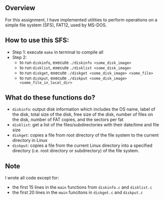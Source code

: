 ## Overview
For this assignment, I have implemented utilities to perform operations on a simple file system (SFS), FAT12, used by MS-DOS.

## How to use this SFS:
* Step 1: execute `make` in terminal to compile all
* Step 2: 
	* to run `diskinfo`, execute `./diskinfo <some_disk_image>`
	* to run `disklist`, execute `./disklist <some_disk_image>`
	* to run `diskget`, execute `./diskget <some_disk_image> <some_file>`
	* to run `diskput`, execute `./diskput <some_disk_image> <some_file_in_local_dir>`

## What do these functions do?
* `diskinfo`: output disk information which includes the OS name, label of the disk,
	total size of the disk, free size of the disk, number of files on the disk,
	number of FAT copies, and the sectors per fat
* `disklist`: get a list of the files/subdirectories with their date/time and file size
* `diskget`: copies a file from root directory of the file system to the current directory in Linux
* `diskput`: copies a file from the current Linux directory into a specified directory 
	(i.e. root directory or subdirectory) of the file system.

## Note
I wrote all code except for:
* the first 15 lines in the `main` functions from `diskinfo.c` and `disklist.c`
* the first 20 lines in the `main` funcitons in `diskget.c` and `diskput.c`
